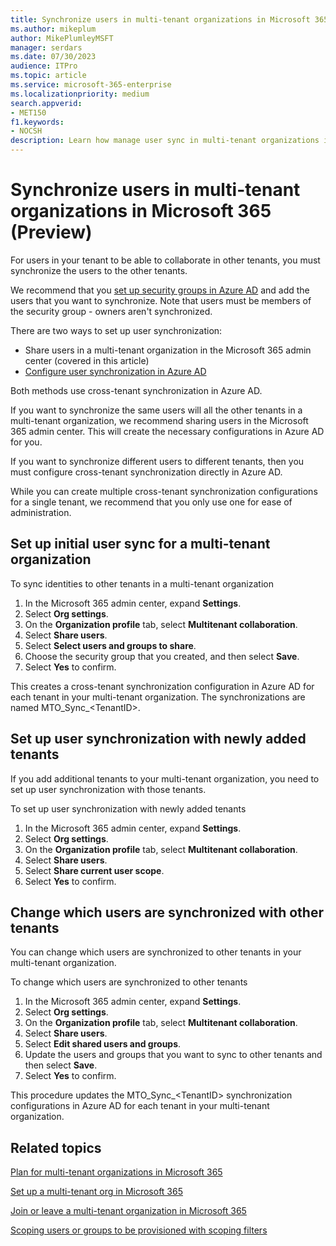 ```yaml
---
title: Synchronize users in multi-tenant organizations in Microsoft 365 (Preview)
ms.author: mikeplum
author: MikePlumleyMSFT
manager: serdars
ms.date: 07/30/2023
audience: ITPro
ms.topic: article
ms.service: microsoft-365-enterprise
ms.localizationpriority: medium
search.appverid:
- MET150
f1.keywords:
- NOCSH
description: Learn how manage user sync in multi-tenant organizations in Microsoft 365.
---
```


# Synchronize users in multi-tenant organizations in Microsoft 365 (Preview)

For users in your tenant to be able to collaborate in other tenants, you must synchronize the users to the other tenants.

We recommend that you [set up security groups in Azure AD](/azure/active-directory/fundamentals/how-to-manage-groups) and add the users that you want to synchronize. Note that users must be members of the security group - owners aren't synchronized.

There are two ways to set up user synchronization:

- Share users in a multi-tenant organization in the Microsoft 365 admin center (covered in this article)
- [Configure user synchronization in Azure AD](/azure/active-directory/multi-tenant-organizations/cross-tenant-synchronization-configure)

Both methods use cross-tenant synchronization in Azure AD.

If you want to synchronize the same users will all the other tenants in a multi-tenant organization, we recommend sharing users in the Microsoft 365 admin center. This will create the necessary configurations in Azure AD for you.

If you want to synchronize different users to different tenants, then you must configure cross-tenant synchronization directly in Azure AD.

While you can create multiple cross-tenant synchronization configurations for a single tenant, we recommend that you only use one for ease of administration.

## Set up initial user sync for a multi-tenant organization

To sync identities to other tenants in a multi-tenant organization
1. In the Microsoft 365 admin center, expand **Settings**.
1. Select **Org settings**.
1. On the **Organization profile** tab, select **Multitenant collaboration**.
1. Select **Share users**.
1. Select **Select users and groups to share**.
1. Choose the security group that you created, and then select **Save**.
1. Select **Yes** to confirm.

This creates a cross-tenant synchronization configuration in Azure AD for each tenant in your multi-tenant organization. The synchronizations are named MTO_Sync_\<TenantID\>.

## Set up user synchronization with newly added tenants

If you add additional tenants to your multi-tenant organization, you need to set up user synchronization with those tenants.

To set up user synchronization with newly added tenants
1. In the Microsoft 365 admin center, expand **Settings**.
1. Select **Org settings**.
1. On the **Organization profile** tab, select **Multitenant collaboration**.
1. Select **Share users**.
1. Select **Share current user scope**.
1. Select **Yes** to confirm.

## Change which users are synchronized with other tenants

You can change which users are synchronized to other tenants in your multi-tenant organization.

To change which users are synchronized to other tenants
1. In the Microsoft 365 admin center, expand **Settings**.
1. Select **Org settings**.
1. On the **Organization profile** tab, select **Multitenant collaboration**.
1. Select **Share users**.
1. Select **Edit shared users and groups**.
1. Update the users and groups that you want to sync to other tenants and then select **Save**.
1. Select **Yes** to confirm.

This procedure updates the MTO_Sync_\<TenantID\> synchronization configurations in Azure AD for each tenant in your multi-tenant organization.

## Related topics

[Plan for multi-tenant organizations in Microsoft 365](plan-multi-tenant-org-overview.md)

[Set up a multi-tenant org in Microsoft 365](set-up-multi-tenant-org.md)

[Join or leave a multi-tenant organization in Microsoft 365](join-leave-multi-tenant-org)

[Scoping users or groups to be provisioned with scoping filters](/azure/active-directory/app-provisioning/define-conditional-rules-for-provisioning-user-accounts?pivots=cross-tenant-synchronization)
